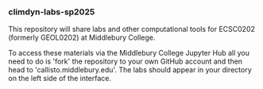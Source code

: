 ### climdyn-labs-sp2025


This repository will share labs and other computational tools for ECSC0202 (formerly GEOL0202) at Middlebury College.


To access these materials via the Middlebury College Jupyter Hub all you need to do is 'fork' the repository to your own GitHub account and then head to 'callisto.middlebury.edu'. The labs should appear in your directory on the left side of the interface.
